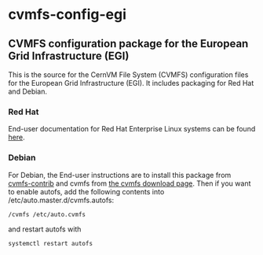 # cvmfs-config-egi

## CVMFS configuration package for the European Grid Infrastructure (EGI)

This is the source for the CernVM File System (CVMFS) configuration
files for the European Grid Infrastructure (EGI).  It includes packaging
for Red Hat and Debian.

### Red Hat

End-user documentation for Red Hat Enterprise Linux systems can be found
[here](https://github.com/cvmfs-contrib/egi-cvmfs/).

### Debian

For Debian, the End-user instructions are to install this package from
[cvmfs-contrib](https://cvmfs-contrib.github.io) and cvmfs from
[the cvmfs download page](https://cernvm.cern.ch/portal/filesystem/downloads).
Then if you want to enable autofs, add the following contents
into /etc/auto.master.d/cvmfs.autofs:
```
/cvmfs /etc/auto.cvmfs
```
and restart autofs with
```
systemctl restart autofs
```
